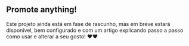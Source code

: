 ## Promote anything!

Este projeto ainda está em fase de rascunho, mas em breve estará disponível, bem configurado e com um artigo explicando passo a passo como usar e alterar a seu gosto! ❤️❤️
